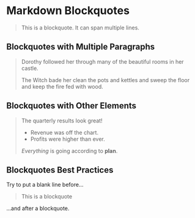 # Markdown Blockquotes

> This is a blockquote.
> It can span multiple lines.

## Blockquotes with Multiple Paragraphs

> Dorothy followed her through many of the beautiful rooms in her castle.
>
> The Witch bade her clean the pots and kettles and sweep the floor and keep the fire fed with wood.

## Blockquotes with Other Elements

> The quarterly results look great!
>
> - Revenue was off the chart.
> - Profits were higher than ever.
>
> *Everything* is going according to **plan**.

## Blockquotes Best Practices

Try to put a blank line before...

> This is a blockquote

...and after a blockquote.
